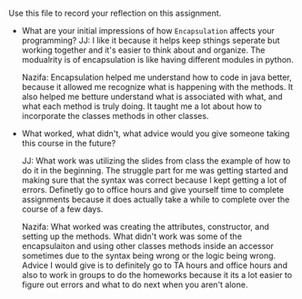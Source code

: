 Use this file to record your reflection on this assignment.

- What are your initial impressions of how `Encapsulation` affects your programming?
    JJ: I like it because it helps keep sthings seperate but working together and it's easier to think about and organize. The modualrity is of encapsulation is like having different modules in python.  

    Nazifa: Encapsulation helped me understand how to code in java better, because it allowed me recognize what is happening with the methods. It also helped me betture understand what is associated with what, and what each method is truly doing. It taught me a lot about how to incorporate the classes methods in other classes. 



- What worked, what didn't, what advice would you give someone taking this course in the future?

    JJ: What work was utilizing the slides from class the example of how to do it in the beginning. The struggle part for me was getting started and making sure that the syntax was correct because I kept getting a lot of errors. Definetly go to office hours and give yourself time to complete assignments because it does actually take a while to complete over the course of a few days.  

    Nazifa: What worked was creating the attributes, constructor, and setting up the methods. What didn't work was some of the encapsulaiton and using other classes methods inside an accessor sometimes due to the syntax being wrong or the logic being wrong. Advice I would give is to definitely go to TA hours and office hours and also to work in groups to do the homeworks because it its a lot easier to figure out errors and what to do next when you aren't alone. 
